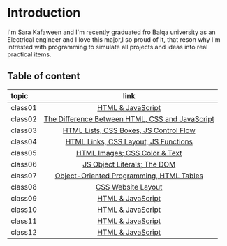 # Introduction

I'm Sara Kafaween and I'm recently graduated fro Balqa university as an Electrical engineer and I love this major,I so proud of it, that reson why I'm intrested with programming to simulate all projects and ideas into real practical items.


## Table of content

topic | link |
:----- | :----: | 
class01   | [HTML & JavaScript](code201/class-01.md) |
class02   | [The Difference Between HTML, CSS and JavaScript](code201/class-02.md)  |
class03   | [HTML Lists, CSS Boxes, JS Control Flow](code201/class-03.md) |
class04   | [HTML Links, CSS Layout, JS Functions](code201/class-04.md) |
class05   | [HTML Images; CSS Color & Text	](code201/class-05.md) |
class06   | [JS Object Literals; The DOM](code201/class-06.md) |
class07   | [Object-Oriented Programming, HTML Tables](code201/class-07.md) |
class08   | [CSS Website Layout](code201/class-08.md) |
class09   | [HTML & JavaScript]() |
class10   | [HTML & JavaScript]() |
class11   | [HTML & JavaScript]() |
class12   | [HTML & JavaScript]() |


